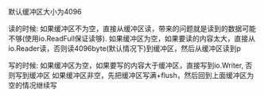 默认缓冲区大小为4096

读的时候:
如果缓冲区不为空，直接从缓冲区读，带来的问题就是读到的数据可能不够(使用io.ReadFull保证读够). 
如果缓冲区为空，如果要读的内容太大，直接从io.Reader读，否则读4096byte(默认情况下)到缓冲区，然后从缓冲区读到p

写的时候:
如果缓冲区为空，如果要写的内容大于缓冲区，直接写到io.Writer, 否则写到缓冲区
如果缓冲区非空，先把缓冲区写满+flush，然后回到上面缓冲区为空的情况继续写
